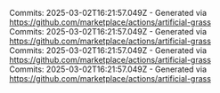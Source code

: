 Commits: 2025-03-02T16:21:57.049Z - Generated via https://github.com/marketplace/actions/artificial-grass
<br>
Commits: 2025-03-02T16:21:57.049Z - Generated via https://github.com/marketplace/actions/artificial-grass
<br>
Commits: 2025-03-02T16:21:57.049Z - Generated via https://github.com/marketplace/actions/artificial-grass
<br>
Commits: 2025-03-02T16:21:57.049Z - Generated via https://github.com/marketplace/actions/artificial-grass
<br>
